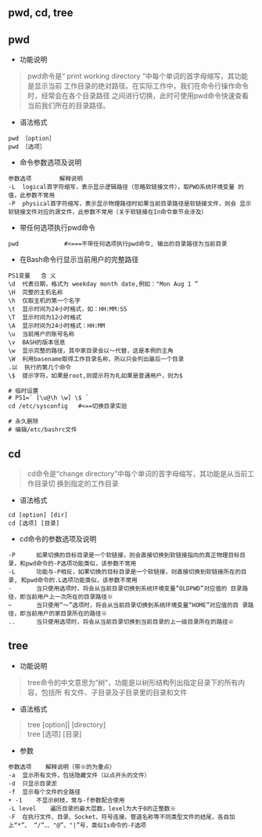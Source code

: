 

## pwd, cd, tree

## pwd
* 功能说明
>   pwd命令是“ print working directory ”中每个单词的首字母缩写，其功能是显示当前 工作目录的绝对路径。在实际工作中，我们在命令行操作命令时，经常会在各个目录路径 之间进行切换，此时可使用pwd命令快速查看当前我们所在的目录路径。

* 语法格式
``` 
pwd ［option］
pwd ［选项］
```

* 命令参数选项及说明
``` 
参数选项	    解释说明
-L	logical首字符缩写，表示显示逻辑路径（忽略软链接文件），取PWD系统环境变量 的值，此参数不常用
-P	physical首字符缩写，表示显示物理路径时如果当前目录路径是软链接文件，则会 显示软链接文件对应的源文件，此参数不常用（关于软链接在In命令章节会涉及）

```

* 带任何选项执行pwd命令
``` 
pwd             #<===不带任何选项执行pwd命令, 输出的目录路径为当前目录

```

* 在Bash命令行显示当前用户的完整路径
```
PS1变量	含 义
\d	代表日期，格式为 weekday month date,例如："Mon Aug 1 ”
\H	完整的主机名称
\h	仅取主机的第一个名字
\t	显示时间为24小时格式，如：HH:MM:SS
\T	显示时间为12小时格式
\A	显示时间为24小时格式：HH:MM
\u	当前用户的账号名称
\v	BASH的版本信息
\w	显示完整的路径，其中家目录会以〜代替，这是本例的主角
\W	利用basename取得工作目录名称，所以只会列出最后一个目录
.以	执行的第几个命令
\$	提示字符，如果是root,则提示符为礼如果是普通用户，则为$

```
``` 
# 临时设置
# PS1=` [\u@\h \w] \$ `
cd /etc/sysconfig	#<==切换目录实验

```
``` 
# 永久删除
# 编辑/etc/bashrc文件
```

## cd

> cd命令是“change directory”中每个单词的首字母缩写，其功能是从当前工作目录切 换到指定的工作目录

* 语法格式
``` 
cd [option] [dir]
cd [选项] [目录]
```

* cd命令的参数选项及说明

``` 
-P      如果切换的目标目录是一个软链接，则会直接切换到软链接指向的真正物理目标目 录，和pwd命令的-P选项功能类似，该参数不常用
-L      功能与-P相反，如果切换的目标目录是一个软链接，则直接切换到软链接所在的目录, 和pwd命令的.L选项功能类似，该参数不常用
-       当只使用选项时，将会从当前目录切换到系统环境变量“OLDPWD”对应值的 目录路径，即当前用户上一次所在的目录路径※
~       当只使用“〜”选项时，将会从当前目录切换到系统环境变量“HOME”对应值的目 录路径，即当前用户的家目录所在的路径※
..      当只使用选项时，将会从当前目录切换到当前目录的上一级目录所在的路径※
```

## tree

* 功能说明
> tree命令的中文意思为“树”，功能是以树形结构列出指定目录下的所有内容，包括所 有文件、子目录及子目录里的目录和文件

* 语法格式
>  tree [option]| [directory]   
>  tree [选项] [目录] 


* 参数
``` 
参数选项	解释说明（带※的为重点）
-a	显示所有文件，包括隐藏文件（以点开头的文件）
-d	只显示目录淤
-f	显示每个文件的全路径
• -1	不显示树枝，常与-f参数配合使用
-L level	遍历目录的最大层数，level为大于0的正整数※
-F	在执行文件、目录、Socket、符号连接、管道名称等不同类型文件的结尾，各自加上“*”、 “/”、、"@”、"|”号，类似Is命令的-F选项

```

